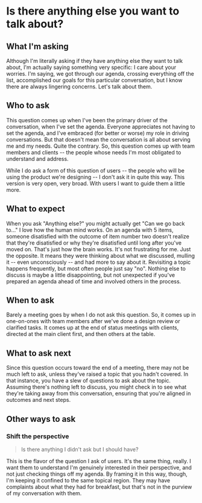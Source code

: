 # Is there anything else you want to talk about?
## What I'm asking
Although I'm literally asking if they have anything else they want to talk about, I'm actually saying something very specific: I care about your worries. I'm saying, we got through our agenda, crossing everything off the list, accomplished our goals for this particular conversation, but I know there are always lingering concerns. Let's talk about them. 

## Who to ask
This question comes up when I've been the primary driver of the conversation, when I've set the agenda. Everyone appreciates not having to set the agenda, and I've embraced (for better or worse) my role in driving conversations. But that doesn't mean the conversation is all about serving me and my needs. Quite the contrary. So, this question comes up with team members and clients -- the people whose needs I'm most obligated to understand and address.

While I do ask a form of this question of users -- the people who will be using the product we're designing -- I don't ask it in quite this way. This version is very open, very broad. With users I want to guide them a little more.

## What to expect
When you ask "Anything else?" you might actually get "Can we go back to..." I love how the human mind works. On an agenda with 5 items, someone disatisfied with the outcome of item number two doesn't realize that they're disatisfied or why they're disatisfied until long after you've moved on. That's just how the brain works. It's not frustrating for me. Just the opposite. It means they were thinking about what we discussed, mulling it -- even unconsciously -- and had more to say about it. Revisiting a topic happens frequently, but most often people just say "no". Nothing else to discuss is maybe a little disappointing, but not unexpected if you've prepared an agenda ahead of time and involved others in the process.

## When to ask
Barely a meeting goes by when I do not ask this question. So, it comes up in one-on-ones with team members after we've done a design review or clarified tasks. It comes up at the end of status meetings with clients, directed at the main client first, and then others at the table.


## What to ask next
Since this question occurs toward the end of a meeting, there may not be much left to ask, unless they've raised a topic that you hadn't covered. In that instance, you have a slew of questions to ask about the topic. Assuming there's nothing left to discuss, you might check in to see what they're taking away from this conversation, ensuring that you're aligned in outcomes and next steps.

## Other ways to ask
### Shift the perspective
> Is there anything I didn't ask but I should have?

This is the flavor of the question I ask of users. It's the same thing, really. I want them to understand I'm genuinely interested in their perspective, and not just checking things off my agenda. By framing it in this way, though, I'm keeping it confined to the same topical region. They may have complaints about what they had for breakfast, but that's not in the purview of my conversation with them. 
